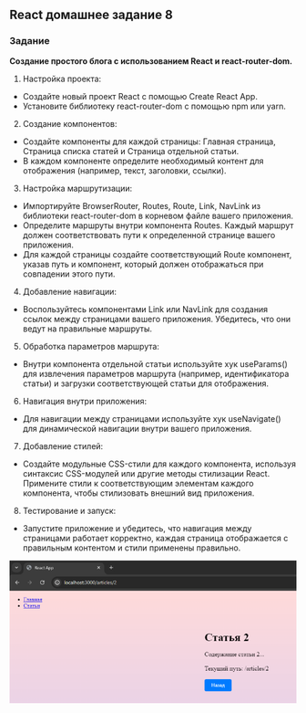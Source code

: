 ## React домашнее задание 8

### Задание

**Создание простого блога с использованием React и react-router-dom.**

1. Настройка проекта:

- Создайте новый проект React с помощью Create React App.
- Установите библиотеку react-router-dom с помощью npm или yarn.

2. Создание компонентов:

- Создайте компоненты для каждой страницы: Главная страница, Страница списка статей и Страница отдельной статьи.
- В каждом компоненте определите необходимый контент для отображения (например, текст, заголовки, ссылки).

3. Настройка маршрутизации:

- Импортируйте BrowserRouter, Routes, Route, Link, NavLink из библиотеки react-router-dom в корневом файле вашего приложения.
- Определите маршруты внутри компонента Routes. Каждый маршрут должен соответствовать пути к определенной странице вашего приложения.
- Для каждой страницы создайте соответствующий Route компонент, указав путь и компонент, который должен отображаться при совпадении этого пути.

4. Добавление навигации:

- Воспользуйтесь компонентами Link или NavLink для создания ссылок между страницами вашего приложения. Убедитесь, что они ведут на правильные маршруты.

5. Обработка параметров маршрута:

- Внутри компонента отдельной статьи используйте хук useParams() для извлечения параметров маршрута (например, идентификатора статьи) и загрузки соответствующей статьи для отображения.

6. Навигация внутри приложения:

- Для навигации между страницами используйте хук useNavigate() для динамической навигации внутри вашего приложения.

7. Добавление стилей:

- Создайте модульные CSS-стили для каждого компонента, используя синтаксис CSS-модулей или другие методы стилизации React.
Примените стили к соответствующим элементам каждого компонента, чтобы стилизовать внешний вид приложения.

8. Тестирование и запуск:

- Запустите приложение и убедитесь, что навигация между страницами работает корректно, каждая страница отображается с правильным контентом и стили применены правильно.

![alt text](image.png)
